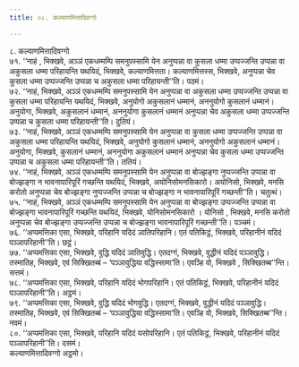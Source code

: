 ```yaml
---
title: ०८. कल्याणमित्तादिवग्गो

---
```

८. कल्याणमित्तादिवग्गो  
७१. ‘‘नाहं , भिक्खवे, अञ्ञं एकधम्मम्पि समनुपस्सामि येन अनुप्पन्ना वा कुसला धम्मा उप्पज्जन्ति उप्पन्ना वा अकुसला धम्मा परिहायन्ति यथयिदं, भिक्खवे, कल्याणमित्तता। कल्याणमित्तस्स, भिक्खवे, अनुप्पन्ना चेव कुसला धम्मा उप्पज्जन्ति उप्पन्ना च अकुसला धम्मा परिहायन्ती’’ति। पठमं।  
७२. ‘‘नाहं, भिक्खवे, अञ्ञं एकधम्मम्पि समनुपस्सामि येन अनुप्पन्ना वा अकुसला धम्मा उप्पज्जन्ति उप्पन्ना वा कुसला धम्मा परिहायन्ति यथयिदं, भिक्खवे, अनुयोगो अकुसलानं धम्मानं, अननुयोगो कुसलानं धम्मानं। अनुयोगा, भिक्खवे, अकुसलानं धम्मानं, अननुयोगा कुसलानं धम्मानं अनुप्पन्ना चेव अकुसला धम्मा उप्पज्जन्ति उप्पन्ना च कुसला धम्मा परिहायन्ती’’ति। दुतियं।  
७३. ‘‘नाहं, भिक्खवे, अञ्ञं एकधम्मम्पि समनुपस्सामि येन अनुप्पन्ना वा कुसला धम्मा उप्पज्जन्ति उप्पन्ना वा अकुसला धम्मा परिहायन्ति यथयिदं, भिक्खवे, अनुयोगो कुसलानं धम्मानं, अननुयोगो अकुसलानं धम्मानं। अनुयोगा, भिक्खवे, कुसलानं धम्मानं, अननुयोगा अकुसलानं धम्मानं अनुप्पन्ना चेव कुसला धम्मा उप्पज्जन्ति उप्पन्ना च अकुसला धम्मा परिहायन्ती’’ति। ततियं।  
७४. ‘‘नाहं, भिक्खवे, अञ्ञं एकधम्मम्पि समनुपस्सामि येन अनुप्पन्ना वा बोज्झङ्गा नुप्पज्जन्ति उप्पन्ना वा बोज्झङ्गा न भावनापारिपूरिं गच्छन्ति यथयिदं, भिक्खवे, अयोनिसोमनसिकारो। अयोनिसो, भिक्खवे, मनसि करोतो अनुप्पन्ना चेव बोज्झङ्गा नुप्पज्जन्ति उप्पन्ना च बोज्झङ्गा न भावनापारिपूरिं गच्छन्ती’’ति। चतुत्थं।  
७५. ‘‘नाहं, भिक्खवे, अञ्ञं एकधम्मम्पि समनुपस्सामि येन अनुप्पन्ना वा बोज्झङ्गा उप्पज्जन्ति उप्पन्ना वा बोज्झङ्गा भावनापारिपूरिं गच्छन्ति यथयिदं, भिक्खवे, योनिसोमनसिकारो । योनिसो , भिक्खवे, मनसि करोतो अनुप्पन्ना चेव बोज्झङ्गा उप्पज्जन्ति उप्पन्ना च बोज्झङ्गा भावनापारिपूरिं गच्छन्ती’’ति। पञ्चमं।  
७६. ‘‘अप्पमत्तिका एसा, भिक्खवे, परिहानि यदिदं ञातिपरिहानि। एतं पतिकिट्ठं, भिक्खवे, परिहानीनं यदिदं पञ्ञापरिहानी’’ति। छट्ठं।  
७७. ‘‘अप्पमत्तिका एसा, भिक्खवे, वुद्धि यदिदं ञातिवुद्धि। एतदग्गं, भिक्खवे, वुद्धीनं यदिदं पञ्ञावुद्धि। तस्मातिह, भिक्खवे, एवं सिक्खितब्बं – ‘पञ्ञावुद्धिया वद्धिस्सामा’ति। एवञ्हि वो, भिक्खवे , सिक्खितब्ब’’न्ति। सत्तमं।  
७८. ‘‘अप्पमत्तिका एसा, भिक्खवे, परिहानि यदिदं भोगपरिहानि। एतं पतिकिट्ठं, भिक्खवे, परिहानीनं यदिदं पञ्ञापरिहानी’’ति। अट्ठमं।  
७९. ‘‘अप्पमत्तिका एसा, भिक्खवे, वुद्धि यदिदं भोगवुद्धि। एतदग्गं, भिक्खवे, वुद्धीनं यदिदं पञ्ञावुद्धि। तस्मातिह, भिक्खवे, एवं सिक्खितब्बं – ‘पञ्ञावुद्धिया वद्धिस्सामा’ति। एवञ्हि वो, भिक्खवे, सिक्खितब्ब’’न्ति। नवमं।  
८०. ‘‘अप्पमत्तिका एसा, भिक्खवे, परिहानि यदिदं यसोपरिहानि। एतं पतिकिट्ठं, भिक्खवे, परिहानीनं यदिदं पञ्ञापरिहानी’’ति। दसमं।  
कल्याणमित्तादिवग्गो अट्ठमो।  